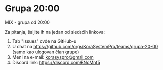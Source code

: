 # Grupa 20:00
MIX - grupa od 20:00

Za pitanja, šaljite ih na jedan od sledećih linkova:
  1. Tab "Issues" ovde na GitHub-u
  2. U chat na https://github.com/orgs/KoraSystemPro/teams/grupa-20-00 (samo kao ulogovan član grupe)
  3. Meni na e-mail: korasyspro@gmail.com
  4. Discord link: https://discord.com/BNcMnf5
